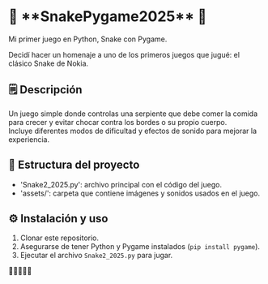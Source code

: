 <h1>🐍 **SnakePygame2025** 🐍</h1>

Mi primer juego en Python, Snake con Pygame.
 
Decidí hacer un homenaje a uno de los primeros juegos que jugué: el clásico Snake de Nokia.

🗒 Descripción
---
Un juego simple donde controlas una serpiente que debe comer la comida para crecer y evitar chocar contra los bordes o su propio cuerpo.  
Incluye diferentes modos de dificultad y efectos de sonido para mejorar la experiencia.

📁 Estructura del proyecto
---
- 'Snake2_2025.py': archivo principal con el código del juego.  
- 'assets/': carpeta que contiene imágenes y sonidos usados en el juego.

⚙️ Instalación y uso
---
1. Clonar este repositorio.  
2. Asegurarse de tener Python y Pygame instalados (`pip install pygame`).  
3. Ejecutar el archivo `Snake2_2025.py` para jugar.

🚀🚀🚀🚀🚀
